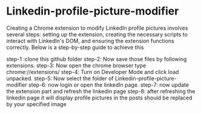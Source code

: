 # Linkedin-profile-picture-modifier
Creating a Chrome extension to modify LinkedIn profile pictures involves several steps: setting up the extension, creating the necessary scripts to interact with LinkedIn's DOM, and ensuring the extension functions correctly. Below is a step-by-step guide to achieve this

step-1 :clone this github folder
step-2: Now save those files by following extensions.
step-3: Now open the chrome browser type chrome://extensions/
step-4: Turn on Developer Mode and click load unpacked.
step-5: Now select the folder of Linkedin-profile-picture-modifier
step-6: now login or open the linkedIn page.
step-7: now update the extension part and refresh the linkedin page
step-8: after refreshing the linkedin page it will display profile pictures in the posts should be replaced by your specified image

